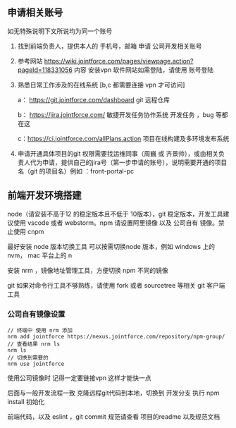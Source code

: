 ## 申请相关账号

如无特殊说明下文所说均为同一个账号

1. 找到前端负责人，提供本人的 手机号，邮箱 申请 公司开发相关账号

2. 参考网站 https://wiki.jointforce.com/pages/viewpage.action?pageId=118331056 内容 安装vpn 软件网站如需登陆，请使用 账号登陆

3. 熟悉日常工作涉及的在线系统 [b,c 都需要连接 vpn 才可访问]

   a： https://git.jointforce.com/dashboard   git 远程仓库

   b： https://jira.jointforce.com/ 敏捷开发任务协作系统 开发任务 ，bug 等都在这

   c：https://ci.jointforce.com/allPlans.action 项目在线构建及多环境发布系统

4. 申请开通具体项目的git 权限需要找运维同事（周巍 或 齐景帅），或由相关负责人代为申请，提供自己的jira号（第一步申请的账号），说明需要开通的项目名（git 的项目名）例如 ：front-portal-pc

## 前端开发环境搭建

node（请安装不高于12 的稳定版本且不低于 10版本），git 稳定版本，开发工具建议使用 vscode 或者 webstorm。npm 请设置阿里镜像 以及 公司自有 镜像。禁止使用 cnpm

最好安装 node 版本切换工具 可以按需切换node 版本，例如 windows 上的 nvm，  mac 平台上的 n 

安装 nrm ，镜像地址管理工具，方便切换 npm 不同的镜像

git 如果对命令行工具不够熟练，请使用 fork 或者 sourcetree 等相关 git 客户端工具

### 公司自有镜像设置

```
// 终端中 使用 nrm 添加
nrm add jointforce https://nexus.jointforce.com/repository/npm-group/
// 查看结果 nrm ls
nrm ls
// 切换到需要的
nrm use jointforce
```

使用公司镜像时 记得一定要链接vpn 这样才能快一点

后面与一般开发流程一致 克隆远程git代码到本地，切换到 开发分支 执行 npm install 初始化

前端代码，以及 eslint ，git commit 规范请查看 项目的readme 以及规范文档


